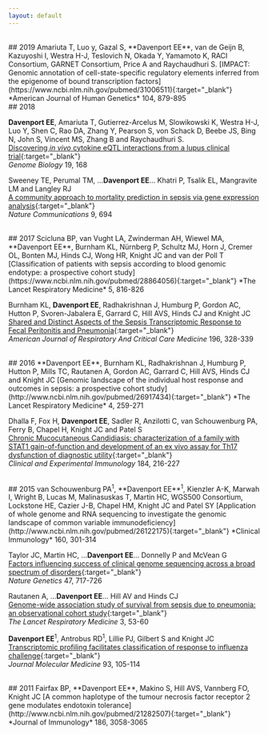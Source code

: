 ```yaml
---
layout: default
---
```

<br>
## 2019
Amariuta T,  Luo y, Gazal S, **Davenport EE**, van de Geijn B, Kazuyoshi I, Westra H-J, Teslovich N, Okada Y, Yamamoto K, RACI Consortium, GARNET Consortium, Price A and Raychaudhuri S.  
[IMPACT: Genomic annotation of cell-state-specific regulatory elements inferred from the epigenome of bound transcription factors](https://www.ncbi.nlm.nih.gov/pubmed/31006511){:target="_blank"}  
*American Journal of Human Genetics* 104, 879-895

<br>
## 2018

**Davenport EE**, Amariuta T, Gutierrez-Arcelus M, Slowikowski K, Westra H-J, Luo Y, Shen C, Rao DA, Zhang Y, Pearson S, von Schack D, Beebe JS, Bing N, John S, Vincent MS, Zhang B and Raychaudhuri S.  
[Discovering *in vivo* cytokine eQTL interactions from a lupus clinical trial](https://www.ncbi.nlm.nih.gov/pubmed/30340504){:target="_blank"}  
*Genome Biology* 19, 168

Sweeney TE, Perumal TM, ...**Davenport EE**... Khatri P, Tsalik EL, Mangravite LM and Langley RJ  
[A community approach to mortality prediction in sepsis via gene expression analysis](https://www.ncbi.nlm.nih.gov/pubmed/29449546){:target="_blank"}  
*Nature Communications* 9, 694


<br>
## 2017
Scicluna BP, van Vught LA, Zwinderman AH, Wiewel MA, **Davenport EE**, Burnham KL, N&uuml;rnberg P, Schultz MJ, Horn J, Cremer OL, Bonten MJ, Hinds CJ, Wong HR, Knight JC and van der Poll T   
[Classification of patients with sepsis according to blood genomic endotype: a prospective cohort study](https://www.ncbi.nlm.nih.gov/pubmed/28864056){:target="_blank"}  
*The Lancet Respiratory Medicine* 5, 816-826

Burnham KL, **Davenport EE**, Radhakrishnan J, Humburg P, Gordon AC, Hutton P, Svoren-Jabalera E, Garrard C, Hill AVS, Hinds CJ and Knight JC  
[Shared and Distinct Aspects of the Sepsis Transcriptomic Response to Fecal Peritonitis and Pneumonia](https://www.ncbi.nlm.nih.gov/pubmed/28036233){:target="_blank"}  
*American Journal of Respiratory And Critical Care Medicine* 196, 328-339

<br>
## 2016
**Davenport EE**, Burnham KL, Radhakrishnan J, Humburg P, Hutton P, Mills TC, Rautanen A, Gordon AC, Garrard C, Hill AVS, Hinds CJ and Knight JC  
[Genomic landscape of the individual host response and outcomes in sepsis: a prospective cohort study](http://www.ncbi.nlm.nih.gov/pubmed/26917434){:target="_blank"}  
*The Lancet Respiratory Medicine* 4, 259-271

Dhalla F, Fox H, **Davenport EE**, Sadler R, Anzilotti C, van Schouwenburg PA, Ferry B, Chapel H, Knight JC and Patel S  
[Chronic Mucocutaneous Candidiasis: characterization of a family with STAT1 gain-of-function and development of an ex vivo assay for Th17 dysfunction of diagnostic utility](http://www.ncbi.nlm.nih.gov/pubmed/26621323){:target="_blank"}  
*Clinical and Experimental Immunology* 184, 216-227

<br>
## 2015
van Schouwenburg PA<sup>1</sup>, **Davenport EE**<sup>1</sup>, Kienzler A-K, Marwah I, Wright B, Lucas M, Malinasuskas T, Martin HC, WGS500 Consortium, Lockstone HE, Cazier J-B, Chapel HM, Knight JC and Patel SY  
[Application of whole genome and RNA sequencing to investigate the genomic landscape of common variable immunodeficiency](http://www.ncbi.nlm.nih.gov/pubmed/26122175){:target="_blank"}  
*Clinical Immunology* 160, 301-314

Taylor JC, Martin HC, ...**Davenport EE**... Donnelly P and McVean G  
[Factors influencing success of clinical genome sequencing across a broad spectrum of disorders](http://www.ncbi.nlm.nih.gov/pubmed/25985138){:target="_blank"}  
*Nature Genetics* 47, 717-726

Rautanen A, ...**Davenport EE**... Hill AV and Hinds CJ  
[Genome-wide association study of survival from sepsis due to pneumonia: an observational cohort study](http://www.ncbi.nlm.nih.gov/pubmed/25533491){:target="_blank"}  
*The Lancet Respiratory Medicine* 3, 53-60

**Davenport EE**<sup>1</sup>, Antrobus RD<sup>1</sup>, Lillie PJ, Gilbert S and Knight JC  
[Transcriptomic profiling facilitates classification of response to influenza challenge](http://www.ncbi.nlm.nih.gov/pubmed/25345603){:target="_blank"}  
*Journal Molecular Medicine* 93, 105-114

<br>
## 2011
Fairfax BP, **Davenport EE**, Makino S, Hill AVS, Vannberg FO, Knight JC  
[A common haplotype of the tumour necrosis factor receptor 2 gene modulates endotoxin tolerance](http://www.ncbi.nlm.nih.gov/pubmed/21282507){:target="_blank"}  
*Journal of Immunology* 186, 3058-3065
